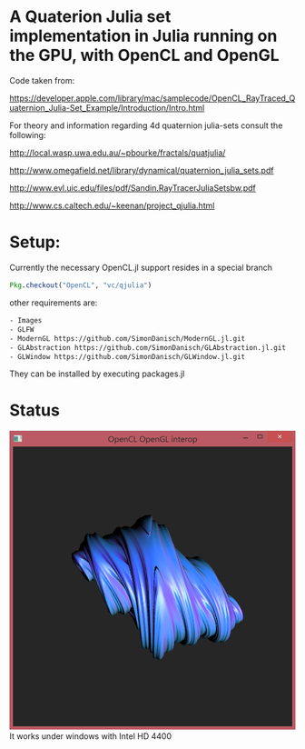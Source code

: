 # A Quaterion Julia set implementation in Julia running on the GPU, with OpenCL and OpenGL

Code taken from:

https://developer.apple.com/library/mac/samplecode/OpenCL_RayTraced_Quaternion_Julia-Set_Example/Introduction/Intro.html

For theory and information regarding 4d quaternion julia-sets consult the following:

http://local.wasp.uwa.edu.au/~pbourke/fractals/quatjulia/

http://www.omegafield.net/library/dynamical/quaternion_julia_sets.pdf

http://www.evl.uic.edu/files/pdf/Sandin.RayTracerJuliaSetsbw.pdf

http://www.cs.caltech.edu/~keenan/project_qjulia.html

# Setup:

Currently the necessary OpenCL.jl support resides in a special branch 

````julia
Pkg.checkout("OpenCL", "vc/qjulia")
````

other requirements are:
```
- Images
- GLFW 
- ModernGL https://github.com/SimonDanisch/ModernGL.jl.git
- GLAbstraction https://github.com/SimonDanisch/GLAbstraction.jl.git
- GLWindow https://github.com/SimonDanisch/GLWindow.jl.git
```
They can be installed by executing packages.jl
# Status
![Julia-Set Render](render.png "Window with rendered Julia-Set")
It works under windows with Intel HD 4400

